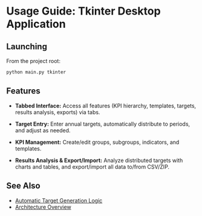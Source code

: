 # Usage Guide: Tkinter Desktop Application

## Launching

From the project root:

```bash
python main.py tkinter
```

## Features

-   **Tabbed Interface:**
    Access all features (KPI hierarchy, templates, targets, results analysis, exports) via tabs.

-   **Target Entry:**
    Enter annual targets, automatically distribute to periods, and adjust as needed.

-   **KPI Management:**
    Create/edit groups, subgroups, indicators, and templates.

-   **Results Analysis & Export/Import:**
    Analyze distributed targets with charts and tables, and export/import all data to/from CSV/ZIP.

## See Also

-   [Automatic Target Generation Logic](target_generation.md)
-   [Architecture Overview](architecture.md)
